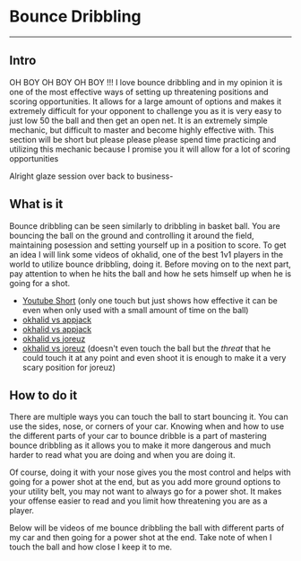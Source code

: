 # Bounce Dribbling
---
## Intro

OH BOY OH BOY OH BOY !!! I love bounce dribbling and in my opinion it is one of the most effective ways of setting up threatening positions and scoring opportunities. It allows for a large amount of options and makes it extremely difficult for your opponent to challenge you as it is very easy to just low 50 the ball and then get an open net. It is an extremely simple mechanic, but difficult to master and become highly effective with. This section will be short but please please please spend time practicing and utilizing this mechanic because I promise you it will allow for a lot of scoring opportunities

Alright glaze session over back to business-

## What is it

Bounce dribbling can be seen similarly to dribbling in basket ball. You are bouncing the ball on the ground and controlling it around the field, maintaining posession and setting yourself up in a position to score. To get an idea I will link some videos of okhalid, one of the best 1v1 players in the world to utilize bounce dribbling, doing it. Before moving on to the next part, pay attention to when he hits the ball and how he sets himself up when he is going for a shot.

- [Youtube Short](https://www.youtube.com/shorts/ee8AsqzNJTU) (only one touch but just shows how effective it can be even when only used with a small amount of time on the ball)
- [okhalid vs appjack](https://youtu.be/8p_aXqk9Zac?si=-x6t_Ntpa4sve4n-&t=941) 
- [okhalid vs appjack](https://youtu.be/8p_aXqk9Zac?si=XkFF2ag7PcnhdAO4&t=1590)
- [okhalid vs joreuz](https://youtu.be/QVhPBVroxls?si=rNPOqaPXf3iCbA7l&t=327)
- [okhalid vs joreuz](https://youtu.be/QVhPBVroxls?si=2Vu2GDXLL0Y4fRT9&t=362) (doesn't even touch the ball but the *threat* that he could touch it at any point and even shoot it is enough to make it a very scary position for joreuz)

## How to do it

There are multiple ways you can touch the ball to start bouncing it. You can use the sides, nose, or corners of your car. Knowing when and how to use the different parts of your car to bounce dribble is a part of mastering bounce dribbling as it allows you to make it more dangerous and much harder to read what you are doing and when you are doing it. 

Of course, doing it with your nose gives you the most control and helps with going for a power shot at the end, but as you add more ground options to your utility belt, you may not want to always go for a power shot. It makes your offense easier to read and you limit how threatening you are as a player.

Below will be videos of me bounce dribbling the ball with different parts of my car and then going for a power shot at the end. Take note of when I touch the ball and how close I keep it to me.
